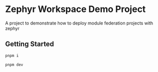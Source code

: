 # Zephyr Workspace Demo Project

A project to demonstrate how to deploy module federation projects with zephyr

## Getting Started

```bash
pnpm i
```

```bash
pnpm dev
```